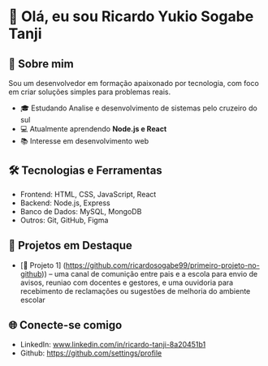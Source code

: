 # 👋 Olá, eu sou Ricardo Yukio Sogabe Tanji  

## 🚀 Sobre mim
Sou um desenvolvedor em formação apaixonado por tecnologia, com foco em criar soluções simples para problemas reais.  

- 🎓 Estudando Analise e desenvolvimento de sistemas pelo cruzeiro do sul  
- 💻 Atualmente aprendendo **Node.js e React**  
- 📚 Interesse em desenvolvimento web   

## 🛠️ Tecnologias e Ferramentas
- Frontend: HTML, CSS, JavaScript, React  
- Backend: Node.js, Express  
- Banco de Dados: MySQL, MongoDB  
- Outros: Git, GitHub, Figma  

## 📂 Projetos em Destaque
- [📌 Projeto 1] (https://github.com/ricardosogabe99/primeiro-projeto-no-github)) – uma canal de comunição entre pais e a escola para envio de avisos, reuniao com docentes e gestores, e uma ouvidoria para recebimento de reclamações ou sugestões de melhoria do ambiente escolar
   
## 🌐 Conecte-se comigo
- LinkedIn: www.linkedin.com/in/ricardo-tanji-8a20451b1
- Github: https://github.com/settings/profile

